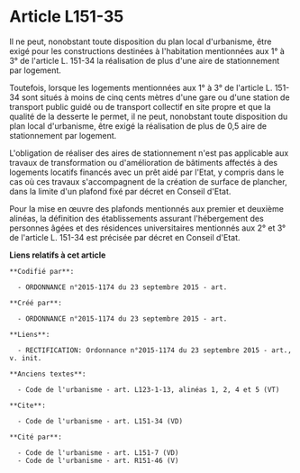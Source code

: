 # Article L151-35

Il ne peut, nonobstant toute disposition du plan local d'urbanisme, être exigé pour les constructions destinées à
l'habitation mentionnées aux 1° à 3° de l'article L. 151-34 la réalisation de plus d'une aire de stationnement par logement.

Toutefois, lorsque les logements mentionnées aux 1° à 3° de l'article L. 151-34 sont situés à moins de cinq cents mètres
d'une gare ou d'une station de transport public guidé ou de transport collectif en site propre et que la qualité de la
desserte le permet, il ne peut, nonobstant toute disposition du plan local d'urbanisme, être exigé la réalisation de plus de
0,5 aire de stationnement par logement.

L'obligation de réaliser des aires de stationnement n'est pas applicable aux travaux de transformation ou d'amélioration de
bâtiments affectés à des logements locatifs financés avec un prêt aidé par l'Etat, y compris dans le cas où ces travaux
s'accompagnent de la création de surface de plancher, dans la limite d'un plafond fixé par décret en Conseil d'Etat.

Pour la mise en œuvre des plafonds mentionnés aux premier et deuxième alinéas, la définition des établissements assurant
l'hébergement des personnes âgées et des résidences universitaires mentionnés aux 2° et 3° de l'article L. 151-34 est
précisée par décret en Conseil d'Etat.

**Liens relatifs à cet article**

	**Codifié par**:

	  - ORDONNANCE n°2015-1174 du 23 septembre 2015 - art.

	**Créé par**:

	  - ORDONNANCE n°2015-1174 du 23 septembre 2015 - art.

	**Liens**:

	  - RECTIFICATION: Ordonnance n°2015-1174 du 23 septembre 2015 - art., v. init.

	**Anciens textes**:

	  - Code de l'urbanisme - art. L123-1-13, alinéas 1, 2, 4 et 5 (VT)

	**Cite**:

	  - Code de l'urbanisme - art. L151-34 (VD)

	**Cité par**:

	  - Code de l'urbanisme - art. L151-7 (VD)
	  - Code de l'urbanisme - art. R151-46 (V)
